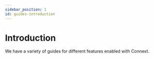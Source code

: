 ```yaml
---
sidebar_position: 1
id: guides-introduction
---
```


# Introduction

We have a variety of guides for different features enabled with Connext.